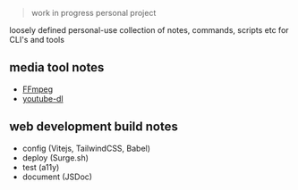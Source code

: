> work in progress personal project

loosely defined personal-use collection of notes, commands, scripts etc for CLI's and tools

## media tool notes

- [FFmpeg](ffmpeg.md)
- [youtube-dl](youtube-dl.md)

## web development build notes

- config (Vitejs, TailwindCSS, Babel)
- deploy (Surge.sh)
- test (a11y)
- document (JSDoc)
